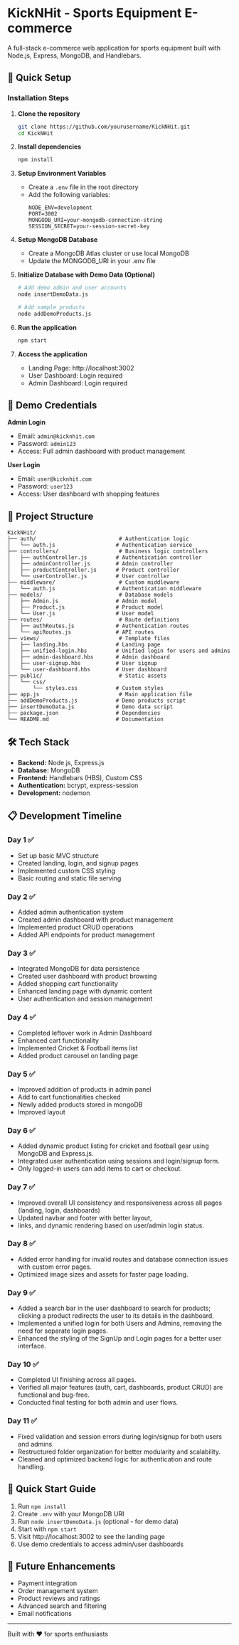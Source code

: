# KickNHit - Sports Equipment E-commerce

A full-stack e-commerce web application for sports equipment built with Node.js, Express, MongoDB, and Handlebars.

## 🚀 Quick Setup

### Installation Steps

1. **Clone the repository**
   ```bash
   git clone https://github.com/yourusername/KickNHit.git
   cd KickNHit
   ```

2. **Install dependencies**
   ```bash
   npm install
   ```

3. **Setup Environment Variables**
   - Create a `.env` file in the root directory
   - Add the following variables:
     ```
     NODE_ENV=development
     PORT=3002
     MONGODB_URI=your-mongodb-connection-string
     SESSION_SECRET=your-session-secret-key
     ```

4. **Setup MongoDB Database**
   - Create a MongoDB Atlas cluster or use local MongoDB
   - Update the MONGODB_URI in your .env file

5. **Initialize Database with Demo Data (Optional)**
   ```bash
   # Add demo admin and user accounts
   node insertDemoData.js
   
   # Add sample products
   node addDemoProducts.js
   ```

6. **Run the application**
   ```bash
   npm start
   ```

7. **Access the application**
   - Landing Page: http://localhost:3002
   - User Dashboard: Login required
   - Admin Dashboard: Login required

## 🔑 Demo Credentials

**Admin Login**
- Email: `admin@kicknhit.com`
- Password: `admin123`
- Access: Full admin dashboard with product management

**User Login**
- Email: `user@kicknhit.com`
- Password: `user123`
- Access: User dashboard with shopping features

## 📁 Project Structure

```
KickNHit/
├── auth/                          # Authentication logic
│   └── auth.js                   # Authentication service
├── controllers/                   # Business logic controllers
│   ├── authController.js         # Authentication controller
│   ├── adminController.js        # Admin controller
│   ├── productController.js      # Product controller
│   └── userController.js         # User controller
├── middleware/                    # Custom middleware
│   └── auth.js                   # Authentication middleware
├── models/                        # Database models
│   ├── Admin.js                  # Admin model
│   ├── Product.js                # Product model
│   └── User.js                   # User model
├── routes/                        # Route definitions
│   ├── authRoutes.js             # Authentication routes
│   └── apiRoutes.js              # API routes
├── views/                         # Template files
│   ├── landing.hbs               # Landing page
│   ├── unified-login.hbs         # Unified login for users and admins
│   ├── admin-dashboard.hbs       # Admin dashboard
│   ├── user-signup.hbs           # User signup
│   └── user-dashboard.hbs        # User dashboard
├── public/                        # Static assets
│   └── css/
│       └── styles.css            # Custom styles
├── app.js                         # Main application file
├── addDemoProducts.js            # Demo products script
├── insertDemoData.js             # Demo data script
├── package.json                  # Dependencies
└── README.md                     # Documentation
```

## 🛠️ Tech Stack

- **Backend:** Node.js, Express.js
- **Database:** MongoDB
- **Frontend:** Handlebars (HBS), Custom CSS
- **Authentication:** bcrypt, express-session
- **Development:** nodemon

## 📋 Development Timeline

### Day 1 ✅
- Set up basic MVC structure
- Created landing, login, and signup pages
- Implemented custom CSS styling
- Basic routing and static file serving

### Day 2 ✅
- Added admin authentication system
- Created admin dashboard with product management
- Implemented product CRUD operations
- Added API endpoints for product management

### Day 3 ✅
- Integrated MongoDB for data persistence
- Created user dashboard with product browsing
- Added shopping cart functionality
- Enhanced landing page with dynamic content
- User authentication and session management

### Day 4 ✅
- Completed leftover work in Admin Dashboard
- Enhanced cart functionality
- Implemented Cricket & Football items list
- Added product carousel on landing page

### Day 5 ✅
- Improved addition of products in admin panel
- Add to cart functionalities checked
- Newly added products stored in mongoDB
- Improved layout

### Day 6 ✅
- Added dynamic product listing for cricket and football gear using MongoDB and Express.js.
- Integrated user authentication using sessions and login/signup form.
- Only logged-in users can add items to cart or checkout.

### Day 7 ✅
- Improved overall UI consistency and responsiveness across all pages (landing, login, dashboards)
- Updated navbar and footer with better layout,
- links, and dynamic rendering based on user/admin login status.

### Day 8 ✅
- Added error handling for invalid routes and database connection issues with custom error pages.
- Optimized image sizes and assets for faster page loading.

### Day 9 ✅
- Added a search bar in the user dashboard to search for products; clicking a product redirects the user to its details in the dashboard.
- Implemented a unified login for both Users and Admins, removing the need for separate login pages.
- Enhanced the styling of the SignUp and Login pages for a better user interface.

### Day 10 ✅
- Completed UI finishing across all pages.
- Verified all major features (auth, cart, dashboards, product CRUD) are functional and bug-free.
- Conducted final testing for both admin and user flows.

### Day 11 ✅
- Fixed validation and session errors during login/signup for both users and admins.
- Restructured folder organization for better modularity and scalability.
- Cleaned and optimized backend logic for authentication and route handling.

## 🚀 Quick Start Guide

1. Run `npm install`
2. Create `.env` with your MongoDB URI
3. Run `node insertDemoData.js` (optional - for demo data)
4. Start with `npm start`
5. Visit http://localhost:3002 to see the landing page
6. Use demo credentials to access admin/user dashboards

## 🎯 Future Enhancements

- Payment integration
- Order management system
- Product reviews and ratings
- Advanced search and filtering
- Email notifications

---

Built with ❤️ for sports enthusiasts
